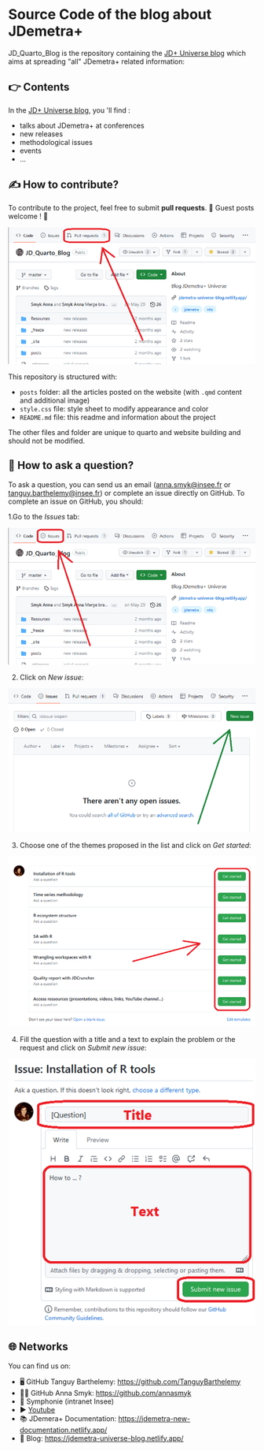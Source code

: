 #  Source Code of the blog about JDemetra+

JD_Quarto_Blog is the repository containing the [JD+ Universe blog](https://jdemetra-universe-blog.netlify.app/) which aims at spreading "all" JDemetra+ related information: 


## 👉 Contents

In the [JD+ Universe blog](https://jdemetra-universe-blog.netlify.app/), you 'll find :

-   talks about JDemetra+ at conferences
-   new releases
-   methodological issues
-   events
-   ...


## ✍️ How to contribute?

To contribute to the project, feel free to submit **pull requests**.
🌟 Guest posts welcome ! 🌟

<p align="center">
  <img src="https://github.com/TanguyBarthelemy/JD_Quarto_Blog/blob/master/img/pull_request/pull_request.png?raw=true">
</p>


This repository is structured with:

- `posts` folder: all the articles posted on the website (with `.qmd` content and additional image)
- `style.css` file: style sheet to modify appearance and color
- `README.md` file: this readme and information about the project

The other files and folder are unique to quarto and website building and should not be modified.


## 🙋 How to ask a question?

To ask a question, you can send us an email (anna.smyk@insee.fr or tanguy.barthelemy@insee.fr) or complete an issue directly on GitHub.
To complete an issue on GitHub, you should:

1.Go to the *Issues* tab:

<p align="center">
  <img src="https://github.com/TanguyBarthelemy/JD_Quarto_Blog/blob/master/img/issue/issue_panel.png?raw=true">
</p>

2. Click on *New issue*:

<p align="center">
  <img src="https://github.com/TanguyBarthelemy/JD_Quarto_Blog/blob/master/img/issue/create_issue.png?raw=true">
</p>

3. Choose one of the themes proposed in the list and click on *Get started*:

<p align="center">
  <img src="https://github.com/TanguyBarthelemy/JD_Quarto_Blog/blob/master/img/issue/choose_issue.png?raw=true">
</p>

4. Fill the question with a title and a text to explain the problem or the request and click on *Submit new issue*:

<p align="center">
  <img src="https://github.com/TanguyBarthelemy/JD_Quarto_Blog/blob/master/img/issue/complete_issue.png?raw=true">
</p>


## 🌐 Networks

You can find us on:
- 🖥️ GitHub Tanguy Barthelemy: https://github.com/TanguyBarthelemy
- 👨‍💻 GitHub Anna Smyk: https://github.com/annasmyk
- 🏢 Symphonie (intranet Insee)
- ▶️ [Youtube](https://www.youtube.com/@TSwithJDemetraandR)
- 📚 JDemera+ Documentation: https://jdemetra-new-documentation.netlify.app/
- 📝 Blog: https://jdemetra-universe-blog.netlify.app/
